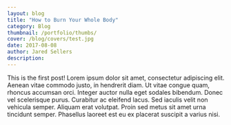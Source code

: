 ```yaml
---
layout: blog
title: "How to Burn Your Whole Body"
category: Blog
thumbnail: /portfolio/thumbs/
cover: /blog/covers/test.jpg
date: 2017-08-08
author: Jared Sellers
description:
---
```

This is the first post!
Lorem ipsum dolor sit amet, consectetur adipiscing elit. 
Aenean vitae commodo justo, in hendrerit diam. Ut vitae congue quam, rhoncus accumsan orci. 
Integer auctor nulla eget sodales bibendum. Donec vel scelerisque purus. 
Curabitur ac eleifend lacus. Sed iaculis velit non vehicula semper. 
Aliquam erat volutpat. Proin sed metus sit amet urna tincidunt semper. 
Phasellus laoreet est eu ex placerat suscipit a varius nisi.